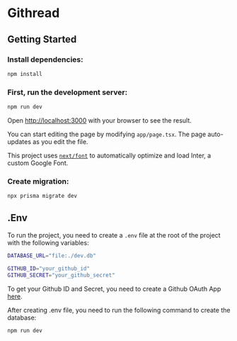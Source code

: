 # Githread
## Getting Started

### Install dependencies:

```bash
npm install
```

### First, run the development server:

```bash
npm run dev
```

Open [http://localhost:3000](http://localhost:3000) with your browser to see the result.

You can start editing the page by modifying `app/page.tsx`. The page auto-updates as you edit the file.

This project uses [`next/font`](https://nextjs.org/docs/basic-features/font-optimization) to automatically optimize and load Inter, a custom Google Font.

### Create migration:

```bash
npx prisma migrate dev
```


## .Env

To run the project, you need to create a `.env` file at the root of the project with the following variables:

```bash
DATABASE_URL="file:./dev.db"

GITHUB_ID="your_github_id"
GITHUB_SECRET="your_github_secret"
```

To get your Github ID and Secret, you need to create a Github OAuth App [here](https://docs.github.com/en/apps/oauth-apps/building-oauth-apps/creating-an-oauth-app).

After creating .env file, you need to run the following command to create the database:

```bash
npm run dev
```
